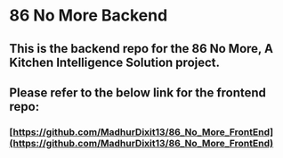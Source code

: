 # 86 No More Backend

## This is the backend repo for the 86 No More, A Kitchen Intelligence Solution project.
## Please refer to the below link for the frontend repo:
### [https://github.com/MadhurDixit13/86_No_More_FrontEnd](https://github.com/MadhurDixit13/86_No_More_FrontEnd)
